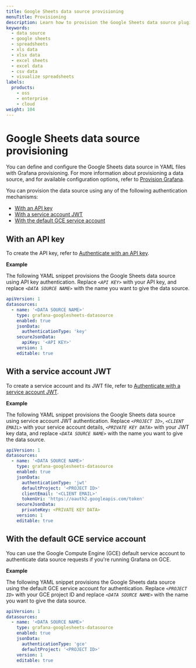 ```yaml
---
title: Google Sheets data source provisioning
menuTitle: Provisioning
description: Learn how to provision the Google Sheets data source plugin.
keywords:
  - data source
  - google sheets
  - spreadsheets
  - xls data
  - xlsx data
  - excel sheets
  - excel data
  - csv data
  - visualize spreadsheets
labels:
  products:
    - oss
    - enterprise
    - cloud
weight: 104
---
```


# Google Sheets data source provisioning

You can define and configure the Google Sheets data source in YAML files with Grafana provisioning.
For more information about provisioning a data source, and for available configuration options, refer to [Provision Grafana](https://grafana.com/docs/grafana/latest/administration/provisioning/#data-sources).

You can provision the data source using any of the following authentication mechanisms:

- [With an API key](#with-an-api-key)
- [With a service account JWT](#with-a-service-account-jwt)
- [With the default GCE service account](#with-the-default-gce-service-account)

## With an API key

To create the API key, refer to [Authenticate with an API key](../authenticate/#authenticate-with-an-api-key).

**Example**

The following YAML snippet provisions the Google Sheets data source using API key authentication.
Replace _`<API KEY>`_ with your API key, and replace _`<DATA SOURCE NAME>`_ with the name you want to give the data source.

```yaml
apiVersion: 1
datasources:
  - name: '<DATA SOURCE NAME>'
    type: grafana-googlesheets-datasource
    enabled: true
    jsonData:
      authenticationType: 'key'
    secureJsonData:
      apiKey: '<API KEY>'
    version: 1
    editable: true
```

## With a service account JWT

To create a service account and its JWT file, refer to [Authenticate with a service account JWT](../authenticate/#authenticate-with-a-service-account-jwt).

**Example**

The following YAML snippet provisions the Google Sheets data source using service account JWT authentication.
Replace _`<PROJECT ID>`_, _`<CLIENT EMAIL>`_ with your service account details, _`<PRIVATE KEY DATA>`_ with your JWT key data, and replace _`<DATA SOURCE NAME>`_ with the name you want to give the data source.

```yaml
apiVersion: 1
datasources:
  - name: '<DATA SOURCE NAME>'
    type: grafana-googlesheets-datasource
    enabled: true
    jsonData:
      authenticationType: 'jwt'
      defaultProject: '<PROJECT ID>'
      clientEmail: '<CLIENT EMAIL>'
      tokenUri: 'https://oauth2.googleapis.com/token'
    secureJsonData:
      privateKey: <PRIVATE KEY DATA>
    version: 1
    editable: true
```

## With the default GCE service account

You can use the Google Compute Engine (GCE) default service account to authenticate data source requests if you're running Grafana on GCE.

**Example**

The following YAML snippet provisions the Google Sheets data source using the default GCE service account for authentication.
Replace _`<PROJECT ID>`_ with your GCE project ID and replace _`<DATA SOURCE NAME>`_ with the name you want to give the data source.

```yaml
apiVersion: 1
datasources:
  - name: '<DATA SOURCE NAME>'
    type: grafana-googlesheets-datasource
    enabled: true
    jsonData:
      authenticationType: 'gce'
      defaultProject: '<PROJECT ID>'
    version: 1
    editable: true
```
